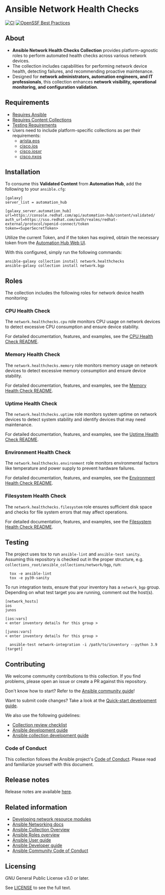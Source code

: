 # Ansible Network Health Checks
[![CI](https://github.com/redhat-cop/network.healthchecks/actions/workflows/tests.yml/badge.svg?event=schedule)](https://github.com/redhat-cop/network.healthchecks/actions/workflows/tests.yml)
[![OpenSSF Best Practices](https://bestpractices.coreinfrastructure.org/projects/7661/badge)](https://bestpractices.coreinfrastructure.org/projects/7661)

## About

- **Ansible Network Health Checks Collection** provides platform-agnostic roles to perform automated health checks across various network devices.
- The collection includes capabilities for performing network device health, detecting failures, and recommending proactive maintenance.
- Designed for **network administrators, automation engineers, and IT professionals**, this collection enhances **network visibility, operational monitoring, and configuration validation**.

## Requirements
- [Requires Ansible](https://github.com/redhat-cop/network.healthchecks/blob/main/meta/runtime.yml)
- [Requires Content Collections](https://github.com/redhat-cop/network.healthchecks/blob/main/galaxy.yml)
- [Testing Requirements](https://github.com/redhat-cop/network.healthchecks/blob/main/test-requirements.txt)
- Users need to include platform-specific collections as per their requirements:
  - [arista.eos](https://github.com/ansible-collections/arista.eos)
  - [cisco.ios](https://github.com/ansible-collections/cisco.ios)
  - [cisco.iosxr](https://github.com/ansible-collections/cisco.iosxr)
  - [cisco.nxos](https://github.com/ansible-collections/cisco.nxos)

## Installation

To consume this **Validated Content** from **Automation Hub**, add the following to your `ansible.cfg`:

```
[galaxy]
server_list = automation_hub

[galaxy_server.automation_hub]
url=https://console.redhat.com/api/automation-hub/content/validated/
auth_url=https://sso.redhat.com/auth/realms/redhat-external/protocol/openid-connect/token
token=<SuperSecretToken>
```

Utilize the current Token, and if the token has expired, obtain the necessary
token from the [Automation Hub Web UI](https://console.redhat.com/ansible/automation-hub/token).

With this configured, simply run the following commands:

```
ansible-galaxy collection install network.healthchecks
ansible-galaxy collection install network.bgp
```

## Roles

The collection includes the following roles for network device health monitoring:

### CPU Health Check
The `network.healthchecks.cpu` role monitors CPU usage on network devices to detect excessive CPU consumption and ensure device stability.

For detailed documentation, features, and examples, see the [CPU Health Check README](roles/cpu/README.md).

### Memory Health Check
The `network.healthchecks.memory` role monitors memory usage on network devices to detect excessive memory consumption and ensure device stability.

For detailed documentation, features, and examples, see the [Memory Health Check README](roles/memory/README.md).

### Uptime Health Check
The `network.healthchecks.uptime` role monitors system uptime on network devices to detect system stability and identify devices that may need maintenance.

For detailed documentation, features, and examples, see the [Uptime Health Check README](roles/uptime/README.md).

### Environment Health Check
The `network.healthchecks.environment` role monitors environmental factors like temperature and power supply to prevent hardware failures.

For detailed documentation, features, and examples, see the [Environment Health Check README](roles/environment/README.md).

### Filesystem Health Check
The `network.healthchecks.filesystem` role ensures sufficient disk space and checks for file system errors that may affect operations.

For detailed documentation, features, and examples, see the [Filesystem Health Check README](roles/filesystem/README.md).

## Testing

The project uses tox to run `ansible-lint` and `ansible-test sanity`.
Assuming this repository is checked out in the proper structure,
e.g. `collections_root/ansible_collections/network/bgp`, run:

```shell
  tox -e ansible-lint
  tox -e py39-sanity
```

To run integration tests, ensure that your inventory has a `network_bgp` group.
Depending on what test target you are running, comment out the host(s).

```shell
[network_hosts]
ios
junos

[ios:vars]
< enter inventory details for this group >

[junos:vars]
< enter inventory details for this group >
```

```shell
  ansible-test network-integration -i /path/to/inventory --python 3.9 [target]
```

## Contributing

We welcome community contributions to this collection. If you find problems, please open an issue or create a PR against this repository.

Don't know how to start? Refer to the [Ansible community guide](https://docs.ansible.com/ansible/devel/community/index.html)!

Want to submit code changes? Take a look at the [Quick-start development guide](https://docs.ansible.com/ansible/devel/community/create_pr_quick_start.html).

We also use the following guidelines:

* [Collection review checklist](https://docs.ansible.com/ansible/devel/community/collection_contributors/collection_reviewing.html)
* [Ansible development guide](https://docs.ansible.com/ansible/devel/dev_guide/index.html)
* [Ansible collection development guide](https://docs.ansible.com/ansible/devel/dev_guide/developing_collections.html#contributing-to-collections)

### Code of Conduct
This collection follows the Ansible project's
[Code of Conduct](https://docs.ansible.com/ansible/devel/community/code_of_conduct.html).
Please read and familiarize yourself with this document.

## Release notes

Release notes are available [here](https://github.com/redhat-cop/network.bgp/blob/main/CHANGELOG.rst).

## Related information

- [Developing network resource modules](https://github.com/ansible-network/networking-docs/blob/main/rm_dev_guide.md)
- [Ansible Networking docs](https://github.com/ansible-network/networking-docs)
- [Ansible Collection Overview](https://github.com/ansible-collections/overview)
- [Ansible Roles overview](https://docs.ansible.com/ansible/2.9/user_guide/playbooks_reuse_roles.html)
- [Ansible User guide](https://docs.ansible.com/ansible/latest/user_guide/index.html)
- [Ansible Developer guide](https://docs.ansible.com/ansible/latest/dev_guide/index.html)
- [Ansible Community Code of Conduct](https://docs.ansible.com/ansible/latest/community/code_of_conduct.html)

## Licensing

GNU General Public License v3.0 or later.

See [LICENSE](https://www.gnu.org/licenses/gpl-3.0.txt) to see the full text.